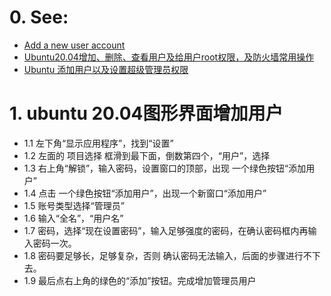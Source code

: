 


# 0. See:
- [Add a new user account](https://help.ubuntu.com/stable/ubuntu-help/user-add.html.en)
- [Ubuntu20.04增加、删除、查看用户及给用户root权限，及防火墙常用操作](https://blog.csdn.net/UCB001/article/details/116277337)
- [Ubuntu 添加用户以及设置超级管理员权限](https://blog.csdn.net/geol200709/article/details/82116267)

# 1. ubuntu 20.04图形界面增加用户
- 1.1 左下角“显示应用程序”，找到“设置”
- 1.2 左面的 项目选择 框滑到最下面，倒数第四个，“用户”，选择
- 1.3 右上角“解锁”，输入密码，设置窗口的顶部，出现 一个绿色按钮“添加用户”
- 1.4 点击 一个绿色按钮“添加用户”，出现一个新窗口“添加用户”
- 1.5 账号类型选择“管理员”
- 1.6 输入“全名”，“用户名”
- 1.7 密码，选择“现在设置密码”，输入足够强度的密码，在确认密码框内再输入密码一次。
- 1.8 密码要足够长，足够复杂，否则 确认密码无法输入，后面的步骤进行不下去。
- 1.9 最后点右上角的绿色的“添加”按钮。完成增加管理员用户
